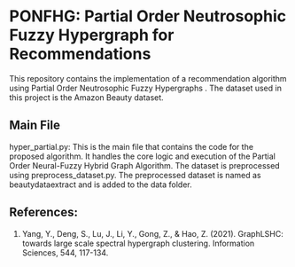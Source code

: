 # PONFHG: Partial Order Neutrosophic Fuzzy Hypergraph for Recommendations
This repository contains the implementation of a recommendation algorithm using Partial Order Neutrosophic Fuzzy Hypergraphs . The dataset used in this project is the Amazon Beauty dataset. 
## Main File
hyper_partial.py: This is the main file that contains the code for the proposed algorithm. It handles the core logic and execution of the Partial Order Neural-Fuzzy Hybrid Graph Algorithm. The dataset is preprocessed using preprocess_dataset.py. The preprocessed dataset is named as beautydataextract and is added to the data folder. 


## References:
1. Yang, Y., Deng, S., Lu, J., Li, Y., Gong, Z., & Hao, Z. (2021). GraphLSHC: towards large scale spectral hypergraph clustering. Information Sciences, 544, 117-134.
